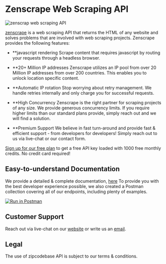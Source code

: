 # Zenscrape Web Scraping API

![zenscrap web scraping API](https://zenscrape.com/wp-content/uploads/2021/02/github-zenscrape.jpg)


[zenscrape](https://zenscrape.com) is a web scraping API that returns the HTML of any website and solves problems that are involved with web scraping projects. Zenscrape provides the following features: 

* **javascript rendering
Scrape content that requires javascript by routing your requests through a headless browser.

* **20+ Million IP addresses
Zenscrape utilizes an IP pool from over 20 Million IP addresses from over 200 countries. This enables you to unlock location specific content.

* **Automatic IP rotation
Stop worrying about retry management. We handle retries internally and only charge you for successful requests.

* **High Concurrency
Zenscrape is the right partner for scraping projects of any size. We provide generous concurrency limits. If you require higher limits than our standard plans provide, simply reach out and we will find a solution.

* **Premium Support
We believe in fast turn-around and provide fast & efficient support - from developers for developers!
Simply reach out to us via live-chat or our contact form.

[Sign up for our free plan](https://app.zenscrape.com/register) to get a free API key loaded with 1000 free monthly credits. No credit card required!


## Easy-to-understand Documentation

We provide a detailed & complete documentation, [here](https://app.zenscrape.com/documentation)
To provide you with the best developer experience possible, we also created a Postman collection covering all of our endpoints, including plenty of examples.

[![Run in Postman](https://run.pstmn.io/button.svg)](https://app.getpostman.com/run-collection/85f8b936e3e1870c3fa9)

## Customer Support
Reach out via live-chat on our [website](https://zenscrape.com) or write us an [email](mailto:support@zenscrape.com).

## Legal
The use of zipcodebase API is subject to our terms & conditions.
